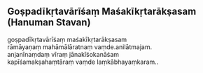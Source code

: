 ## Goṣpadīkṛtavārīśaṃ Maśakīkṛtarākṣasam (Hanuman Stavan)


goṣpadīkṛtavārīśaṃ maśakīkṛtarākṣasam  
rāmāyaṇaṃ mahāmālāratnaṃ vaṃde.anilātmajam.  
anjanīnaṃdaṃ vīraṃ jānakīśokanāśam  
kapīśamakṣahaṃtāraṃ vaṃde laṃkābhayaṃkaram..

